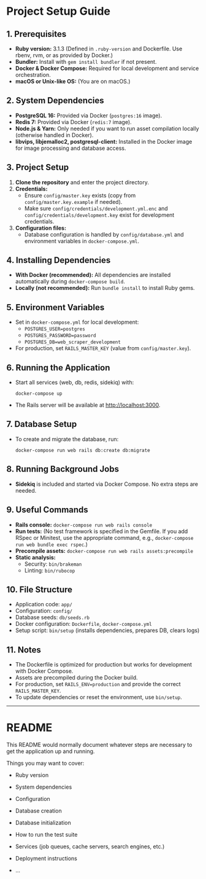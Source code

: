 # Project Setup Guide

## 1. Prerequisites

- **Ruby version:** 3.1.3
  (Defined in `.ruby-version` and Dockerfile. Use rbenv, rvm, or as provided by Docker.)
- **Bundler:** Install with `gem install bundler` if not present.
- **Docker & Docker Compose:** Required for local development and service orchestration.
- **macOS or Unix-like OS:** (You are on macOS.)

## 2. System Dependencies

- **PostgreSQL 16:** Provided via Docker (`postgres:16` image).
- **Redis 7:** Provided via Docker (`redis:7` image).
- **Node.js & Yarn:** Only needed if you want to run asset compilation locally (otherwise handled in Docker).
- **libvips, libjemalloc2, postgresql-client:** Installed in the Docker image for image processing and database access.

## 3. Project Setup

1. **Clone the repository** and enter the project directory.
2. **Credentials:**
   - Ensure `config/master.key` exists (copy from `config/master.key.example` if needed).
   - Make sure `config/credentials/development.yml.enc` and `config/credentials/development.key` exist for development credentials.
3. **Configuration files:**
   - Database configuration is handled by `config/database.yml` and environment variables in `docker-compose.yml`.

## 4. Installing Dependencies

- **With Docker (recommended):**
  All dependencies are installed automatically during `docker-compose build`.
- **Locally (not recommended):**
  Run `bundle install` to install Ruby gems.

## 5. Environment Variables

- Set in `docker-compose.yml` for local development:
  - `POSTGRES_USER=postgres`
  - `POSTGRES_PASSWORD=password`
  - `POSTGRES_DB=web_scraper_development`
- For production, set `RAILS_MASTER_KEY` (value from `config/master.key`).

## 6. Running the Application

- Start all services (web, db, redis, sidekiq) with:
  ```
  docker-compose up
  ```
- The Rails server will be available at [http://localhost:3000](http://localhost:3000).

## 7. Database Setup

- To create and migrate the database, run:
  ```
  docker-compose run web rails db:create db:migrate
  ```

## 8. Running Background Jobs

- **Sidekiq** is included and started via Docker Compose. No extra steps are needed.

## 9. Useful Commands

- **Rails console:**
  `docker-compose run web rails console`
- **Run tests:**
  (No test framework is specified in the Gemfile. If you add RSpec or Minitest, use the appropriate command, e.g., `docker-compose run web bundle exec rspec`.)
- **Precompile assets:**
  `docker-compose run web rails assets:precompile`
- **Static analysis:**
  - Security: `bin/brakeman`
  - Linting: `bin/rubocop`

## 10. File Structure

- Application code: `app/`
- Configuration: `config/`
- Database seeds: `db/seeds.rb`
- Docker configuration: `Dockerfile`, `docker-compose.yml`
- Setup script: `bin/setup` (installs dependencies, prepares DB, clears logs)

## 11. Notes

- The Dockerfile is optimized for production but works for development with Docker Compose.
- Assets are precompiled during the Docker build.
- For production, set `RAILS_ENV=production` and provide the correct `RAILS_MASTER_KEY`.
- To update dependencies or reset the environment, use `bin/setup`.

---

# README

This README would normally document whatever steps are necessary to get the
application up and running.

Things you may want to cover:

- Ruby version

- System dependencies

- Configuration

- Database creation

- Database initialization

- How to run the test suite

- Services (job queues, cache servers, search engines, etc.)

- Deployment instructions

- ...
